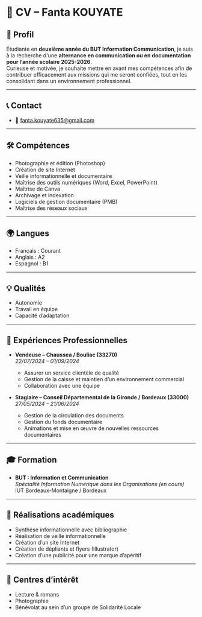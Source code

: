 # 📄 CV – Fanta KOUYATE  

## 👤 Profil  
Étudiante en **deuxième année du BUT Information Communication**, je suis à la recherche d'une **alternance en communication ou en documentation pour l’année scolaire 2025-2026**.  
Curieuse et motivée, je souhaite mettre en avant mes compétences afin de contribuer efficacement aux missions qui me seront confiées, tout en les consolidant dans un environnement professionnel.  

---

## 📞 Contact  
- 📧 fanta.kouyate635@gmail.com  
  
---

## 🛠️ Compétences  
- Photographie et édition (Photoshop)  
- Création de site Internet  
- Veille informationnelle et documentaire  
- Maîtrise des outils numériques (Word, Excel, PowerPoint)  
- Maîtrise de Canva  
- Archivage et indexation  
- Logiciels de gestion documentaire (PMB)  
- Maîtrise des réseaux sociaux  

---

## 🌍 Langues  
- Français : Courant  
- Anglais : A2  
- Espagnol : B1  

---

## 💡 Qualités  
- Autonomie  
- Travail en équipe  
- Capacité d’adaptation  

---

## 💼 Expériences Professionnelles  

- **Vendeuse – Chaussea / Bouliac (33270)**  
  *22/07/2024 – 01/09/2024*  
  - Assurer un service clientèle de qualité  
  - Gestion de la caisse et maintien d’un environnement commercial  
  - Collaboration avec une équipe  

- **Stagiaire – Conseil Départemental de la Gironde / Bordeaux (33000)**  
  *27/05/2024 – 21/06/2024*  
  - Gestion de la circulation des documents  
  - Gestion du fonds documentaire  
  - Animations et mise en œuvre de nouvelles ressources documentaires  

---

## 🎓 Formation  
- **BUT : Information et Communication**  
  *Spécialité Information Numérique dans les Organisations (en cours)*  
  IUT Bordeaux-Montaigne / Bordeaux  

---

## 📌 Réalisations académiques  
- Synthèse informationnelle avec bibliographie  
- Réalisation de veille informationnelle  
- Création d’un site Internet  
- Création de dépliants et flyers (Illustrator)  
- Création d’une publicité pour une marque d’apéritif  

---

## 🎨 Centres d’intérêt  
- Lecture & romans  
- Photographie  
- Bénévolat au sein d’un groupe de Solidarité Locale  
